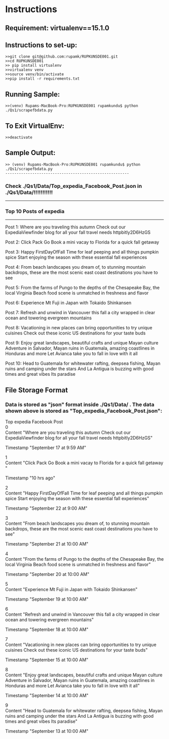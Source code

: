 # Instructions

## Requirement: virtualenv==15.1.0

## Instructions to set-up:
    >>git clone git@github.com:rupamk/RUPKUNSDE001.git
    >>cd RUPKUNSDE001
    >> pip install virtualenv
    >>virtualenv venv
    >>source venv/bin/activate
    >>pip install -r requirements.txt

## Running Sample:
    >>(venv) Rupams-MacBook-Pro:RUPKUNSDE001 rupamkundu$ python ./Qs1/scrapefbdata.py

## To Exit VirtualEnv:
    >>deactivate

## Sample Output:

    >> (venv) Rupams-MacBook-Pro:RUPKUNSDE001 rupamkundu$ python ./Qs1/scrapefbdata.py
    -------------------------------------------------------
### Check ./Qs1/Data/Top_expedia_Facebook_Post.json in ./Qs1/Data/!!!!!!!!!!!
-------------------------------------------------------
### Top 10 Posts of expedia
-------------------------------------------------------
Post 1: Where are you traveling this autumn Check out our ExpediaViewfinder blog for all your fall travel needs httpbitly2D6HzGS

Post 2: Click Pack Go Book a mini vacay to Florida for a quick fall getaway  

Post 3: Happy FirstDayOfFall  Time for leaf peeping and all things pumpkin spice Start enjoying the season with these essential fall experiences

Post 4: From beach landscapes you dream of, to stunning mountain backdrops, these are the most scenic east coast destinations you have to see

Post 5: From the farms of Pungo to the depths of the Chesapeake Bay, the local Virginia Beach food scene is unmatched in freshness and flavor

Post 6: Experience Mt Fuji in Japan with Tokaido Shinkansen

Post 7: Refresh and unwind in Vancouver this fall a city wrapped in clear ocean and towering evergreen mountains

Post 8: Vacationing in new places can bring opportunities to try unique cuisines Check out these iconic US destinations for your taste buds

Post 9: Enjoy great landscapes, beautiful crafts and unique Mayan culture Adventure in Salvador, Mayan ruins in Guatemala, amazing coastlines in Honduras and more Let Avianca take you to fall in love with it all

Post 10: Head to Guatemala for whitewater rafting, deepsea fishing, Mayan ruins and camping under the stars And La Antigua is buzzing with good times and great vibes Its paradise

## File Storage Format

### Data is stored as "json" format inside ./Qs1/Data/ . The data shown above is stored as "Top_expedia_Facebook_Post.json":


Top expedia Facebook Post    
0    
Content    "Where are you traveling this autumn Check out our ExpediaViewfinder blog for all your fall travel needs httpbitly2D6HzGS"

Timestamp    "September 17 at 9:59 AM"

1    
Content    "Click Pack Go Book a mini vacay to Florida for a quick fall getaway  "

Timestamp    "10 hrs ago"

2    
Content    "Happy FirstDayOfFall  Time for leaf peeping and all things pumpkin spice Start enjoying the season with these essential fall experiences"

Timestamp    "September 22 at 9:00 AM"

3    
Content    "From beach landscapes you dream of, to stunning mountain backdrops, these are the most scenic east coast destinations you have to see"

Timestamp    "September 21 at 10:00 AM"

4    
Content    "From the farms of Pungo to the depths of the Chesapeake Bay, the local Virginia Beach food scene is unmatched in freshness and flavor"

Timestamp    "September 20 at 10:00 AM"

5    
Content    "Experience Mt Fuji in Japan with Tokaido Shinkansen"

Timestamp    "September 19 at 10:00 AM"

6    
Content    "Refresh and unwind in Vancouver this fall a city wrapped in clear ocean and towering evergreen mountains"

Timestamp    "September 18 at 10:00 AM"

7    
Content    "Vacationing in new places can bring opportunities to try unique cuisines Check out these iconic US destinations for your taste buds"

Timestamp    "September 15 at 10:00 AM"

8    
Content    "Enjoy great landscapes, beautiful crafts and unique Mayan culture Adventure in Salvador, Mayan ruins in Guatemala, amazing coastlines in Honduras and more Let Avianca take you to fall in love with it all"

Timestamp    "September 14 at 10:00 AM"

9    
Content    "Head to Guatemala for whitewater rafting, deepsea fishing, Mayan ruins and camping under the stars And La Antigua is buzzing with good times and great vibes Its paradise"

Timestamp    "September 13 at 10:00 AM"

